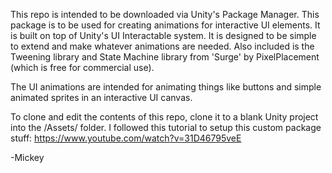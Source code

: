 This repo is intended to be downloaded via Unity's Package Manager.
This package is to be used for creating animations for interactive UI elements.
It is built on top of Unity's UI Interactable system. It is designed to be simple to extend and make whatever animations are needed.
Also included is the Tweening library and State Machine library from 'Surge' by PixelPlacement (which is free for commercial use).

The UI animations are intended for animating things like buttons and simple animated sprites in an interactive UI canvas.

To clone and edit the contents of this repo, clone it to a blank Unity project into the /Assets/ folder.
I followed this tutorial to setup this custom package stuff: https://www.youtube.com/watch?v=31D46795veE

-Mickey